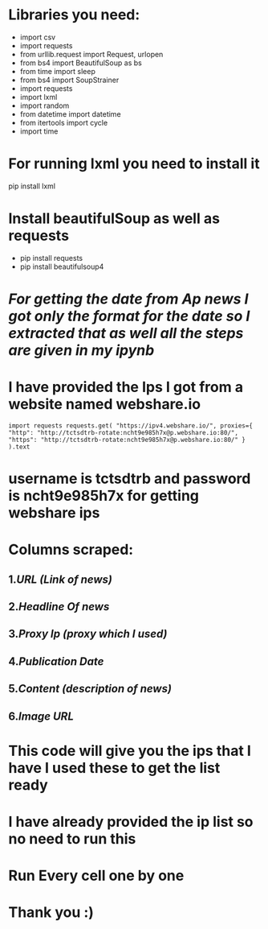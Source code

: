 # **Libraries you need**:
+ import csv
+ import requests
+ from urllib.request import Request, urlopen
+ from bs4 import BeautifulSoup as bs
+ from time import sleep
+ from bs4 import SoupStrainer
+ import requests
+ import lxml
+ import random
+ from datetime import datetime
+ from itertools import cycle
+ import time

# **For running lxml you need to install it**
pip install lxml

# **Install beautifulSoup as well as requests**
+ pip install requests
+ pip install beautifulsoup4

# *For getting the date from Ap news I got only the format for the date so I extracted that as well all the steps are given in my ipynb*

# **I have provided the Ips I got from a website named webshare.io**
`import requests
requests.get(
    "https://ipv4.webshare.io/",
    proxies={
        "http": "http://tctsdtrb-rotate:ncht9e985h7x@p.webshare.io:80/",
        "https": "http://tctsdtrb-rotate:ncht9e985h7x@p.webshare.io:80/"
    }
).text
`
# username is tctsdtrb and password is ncht9e985h7x for getting webshare ips

# Columns scraped:
## 1.*URL (Link of news)*
## 2.*Headline Of news*
## 3.*Proxy Ip (proxy which I used)*
## 4.*Publication Date*
## 5.*Content (description of news)*
## 6.*Image URL*

# This code will give you the ips that I have I used these to get the list ready
# I have already provided the ip list so no need to run this 
# Run Every cell one by one 
# Thank you :)
